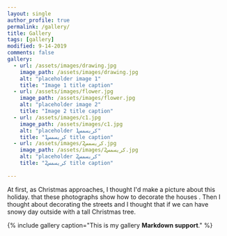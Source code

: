 ```yaml
---
layout: single
author_profile: true
permalink: /gallery/
title: Gallery
tags: [gallery]
modified: 9-14-2019
comments: false
gallery:
  - url: /assets/images/drawing.jpg
    image_path: /assets/images/drawing.jpg
    alt: "placeholder image 1"
    title: "Image 1 title caption"
  - url: /assets/images/flower.jpg
    image_path: /assets/images/flower.jpg
    alt: "placeholder image 2"
    title: "Image 2 title caption"
  - url: /assets/images/c1.jpg
    image_path: /assets/images/c1.jpg
    alt: "placeholder کریسمس1"
    title: "کریسمس1 title caption"
  - url: /assets/images/کریسمس2.jpg
    image_path: /assets/images/کریسمس2.jpg
    alt: "placeholder کریسمس2"
    title: "کریسمس2 title caption"
      
---
```


At first, as Christmas approaches, I thought I'd make a picture about this holiday. that these photographs show how to decorate the houses .
Then I thought about decorating the streets and I thought that if we can have snowy day outside with a tall Christmas tree.

{% include gallery caption="This is my gallery **Markdown support**." %}

